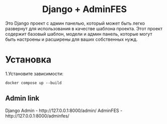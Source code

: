 <h1 align="center">Django + AdminFES</h1>
Это Django проект с админ панелью, который может быть легко развернут для использования в качестве шаблона проекта. Этот проект содержит базовый шаблон, модели и админ панель, которые могут быть настроены и расширены для ваших собственных нужд.

<h1>Установка</h1>

1.Установите зависимости:
```
docker compose up --build
```
<h2>Admin link</h2>
Django Admin - http://127.0.0.1:8000/admin/
AdminFES - http://127.0.0.1:8000/adminfes/
